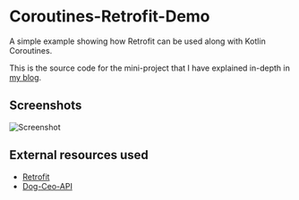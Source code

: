 # Coroutines-Retrofit-Demo
A simple example showing how Retrofit can be used along with Kotlin Coroutines.

This is the source code for the mini-project that I have explained in-depth in [my blog](https://rishabh.blog/2020/04/02/kotlin-coroutines-and-retrofit-a-practical-approach-to-consuming-rest-apis-in-android/).

## Screenshots
![Screenshot](https://i.postimg.cc/JzPrJg13/coroutine-retrofit-demo-random-dog.jpg)

## External resources used
- [Retrofit](https://github.com/square/retrofit)
- [Dog-Ceo-API](https://github.com/ElliottLandsborough/dog-ceo-api)
